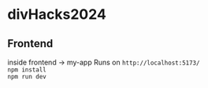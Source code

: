 # divHacks2024

## Frontend

inside frontend -> my-app
Runs on ```http://localhost:5173/``` <br />
```npm install``` <br />
```npm run dev```


